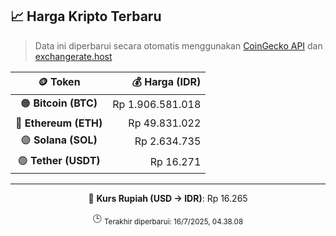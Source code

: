 

<!-- HARGA_KRIPTO -->
## 📈 Harga Kripto Terbaru

> Data ini diperbarui secara otomatis menggunakan [CoinGecko API](https://www.coingecko.com/) dan [exchangerate.host](https://exchangerate.host/)

<div align="center">

| 🪙 Token | 💰 Harga (IDR) |
|:------:|---------------:|
| 🟠 **Bitcoin (BTC)**   | Rp 1.906.581.018 |
| 🔵 **Ethereum (ETH)**  | Rp 49.831.022 |
| 🟣 **Solana (SOL)**    | Rp 2.634.735 |
| 🟢 **Tether (USDT)**   | Rp 16.271 |

---

💱 **Kurs Rupiah (USD → IDR)**: Rp 16.265

🕒 <sub>Terakhir diperbarui: 16/7/2025, 04.38.08</sub>

</div>
<!-- /HARGA_KRIPTO -->
